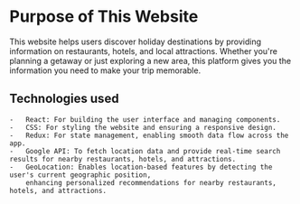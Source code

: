 # Purpose of This Website
This website helps users discover holiday destinations by providing information on restaurants, hotels, and local attractions. Whether you're planning a getaway or just exploring a new area, this platform gives you the information you need to make your trip memorable.

## Technologies used
    -   React: For building the user interface and managing components.
    -   CSS: For styling the website and ensuring a responsive design.
    -   Redux: For state management, enabling smooth data flow across the app.
    -   Google API: To fetch location data and provide real-time search results for nearby restaurants, hotels, and attractions.
    -   GeoLocation: Enables location-based features by detecting the user's current geographic position, 
        enhancing personalized recommendations for nearby restaurants, hotels, and attractions.
